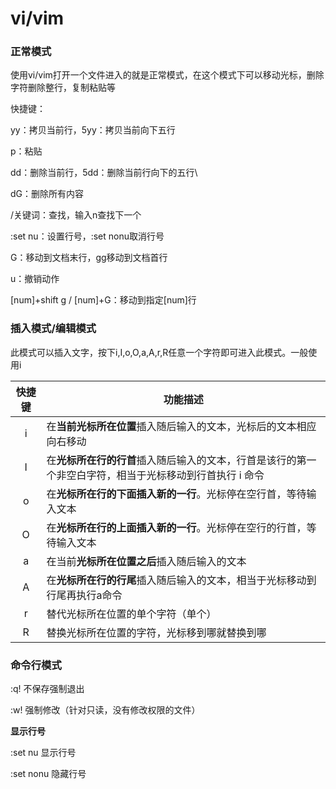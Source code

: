 # vi/vim

### 正常模式

使用vi/vim打开一个文件进入的就是正常模式，在这个模式下可以移动光标，删除字符删除整行，复制粘贴等

快捷键：

yy：拷贝当前行，5yy：拷贝当前向下五行

p：粘贴

dd：删除当前行，5dd：删除当前行向下的五行\

dG：删除所有内容

/关键词：查找，输入n查找下一个

:set nu：设置行号，:set nonu取消行号

G：移动到文档末行，gg移动到文档首行

u：撤销动作

[num]+shift g / [num]+G：移动到指定[num]行



### 插入模式/编辑模式

此模式可以插入文字，按下i,I,o,O,a,A,r,R任意一个字符即可进入此模式。一般使用i



| 快捷键 | 功能描述                                                     |
| :----: | ------------------------------------------------------------ |
|   i    | 在**当前光标所在位置**插入随后输入的文本，光标后的文本相应向右移动 |
|   I    | 在**光标所在行的行首**插入随后输入的文本，行首是该行的第一个非空白字符，相当于光标移动到行首执行 i 命令 |
|   o    | 在**光标所在行的下面插入新的一行**。光标停在空行首，等待输入文本 |
|   O    | 在**光标所在行的上面插入新的一行**。光标停在空行的行首，等待输入文本 |
|   a    | 在当前**光标所在位置之后**插入随后输入的文本                 |
|   A    | 在**光标所在行的行尾**插入随后输入的文本，相当于光标移动到行尾再执行a命令 |
|   r    | 替代光标所在位置的单个字符（单个）                           |
|   R    | 替换光标所在位置的字符，光标移到哪就替换到哪                 |



### 命令行模式

:q!  不保存强制退出

:w!   强制修改（针对只读，没有修改权限的文件）



**显示行号**

:set nu    显示行号

:set nonu  隐藏行号

